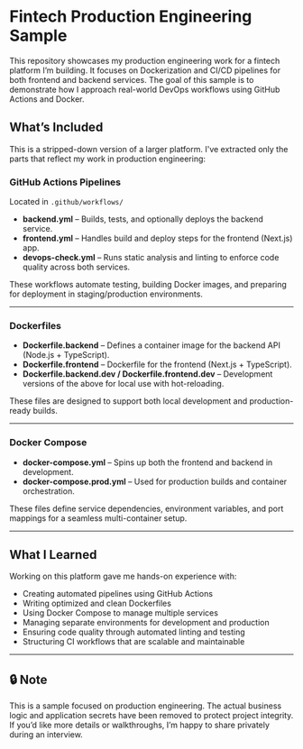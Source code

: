 # Fintech Production Engineering Sample

This repository showcases my production engineering work for a fintech platform I’m building. It focuses on Dockerization and CI/CD pipelines for both frontend and backend services. The goal of this sample is to demonstrate how I approach real-world DevOps workflows using GitHub Actions and Docker.

##  What’s Included

This is a stripped-down version of a larger platform. I've extracted only the parts that reflect my work in production engineering:

### GitHub Actions Pipelines
Located in `.github/workflows/`

- **backend.yml** – Builds, tests, and optionally deploys the backend service.
- **frontend.yml** – Handles build and deploy steps for the frontend (Next.js) app.
- **devops-check.yml** – Runs static analysis and linting to enforce code quality across both services.

These workflows automate testing, building Docker images, and preparing for deployment in staging/production environments.

---

### Dockerfiles

- **Dockerfile.backend** – Defines a container image for the backend API (Node.js + TypeScript).
- **Dockerfile.frontend** – Dockerfile for the frontend (Next.js + TypeScript).
- **Dockerfile.backend.dev / Dockerfile.frontend.dev** – Development versions of the above for local use with hot-reloading.

These files are designed to support both local development and production-ready builds.

---

### Docker Compose

- **docker-compose.yml** – Spins up both the frontend and backend in development.
- **docker-compose.prod.yml** – Used for production builds and container orchestration.

These files define service dependencies, environment variables, and port mappings for a seamless multi-container setup.

---

## What I Learned

Working on this platform gave me hands-on experience with:
- Creating automated pipelines using GitHub Actions
- Writing optimized and clean Dockerfiles
- Using Docker Compose to manage multiple services
- Managing separate environments for development and production
- Ensuring code quality through automated linting and testing
- Structuring CI workflows that are scalable and maintainable

---

## 🔒 Note

This is a sample focused on production engineering. The actual business logic and application secrets have been removed to protect project integrity. If you’d like more details or walkthroughs, I’m happy to share privately during an interview.

